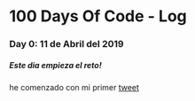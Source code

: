 # 100 Days Of Code - Log

### Day 0: 11 de Abril del 2019
##### Este dia empieza el reto!
he comenzado con mi primer <a href="https://twitter.com/nullmecca/status/1116559948391936001">tweet</a>  
